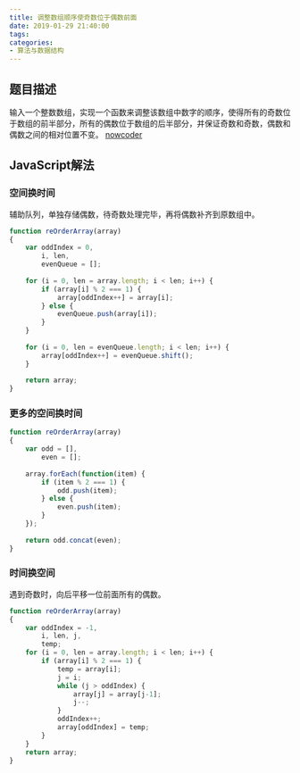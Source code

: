 ```yaml
---
title: 调整数组顺序使奇数位于偶数前面
date: 2019-01-29 21:40:00
tags:
categories:
- 算法与数据结构
---
```


## 题目描述
输入一个整数数组，实现一个函数来调整该数组中数字的顺序，使得所有的奇数位于数组的前半部分，所有的偶数位于数组的后半部分，并保证奇数和奇数，偶数和偶数之间的相对位置不变。
[nowcoder](https://www.nowcoder.com/practice/1a834e5e3e1a4b7ba251417554e07c00?tpId=13&tqId=11165&tPage=1&rp=1&ru=/ta/coding-interviews&qru=/ta/coding-interviews/question-ranking)


## JavaScript解法

### 空间换时间

辅助队列，单独存储偶数，待奇数处理完毕，再将偶数补齐到原数组中。

```javascript
function reOrderArray(array)
{
    var oddIndex = 0,
        i, len,
        evenQueue = [];
    
    for (i = 0, len = array.length; i < len; i++) {
        if (array[i] % 2 === 1) {
            array[oddIndex++] = array[i];
        } else {
            evenQueue.push(array[i]);
        }
    }
    
    for (i = 0, len = evenQueue.length; i < len; i++) {
        array[oddIndex++] = evenQueue.shift();
    }
    
    return array;
}
```

### 更多的空间换时间

```javascript
function reOrderArray(array)
{
    var odd = [],
        even = [];
    
    array.forEach(function(item) {
        if (item % 2 === 1) {
            odd.push(item);
        } else {
            even.push(item);
        }
    });
    
    return odd.concat(even);
}
```


### 时间换空间

遇到奇数时，向后平移一位前面所有的偶数。

```javascript
function reOrderArray(array)
{
    var oddIndex = -1,
        i, len, j,
        temp;
    for (i = 0, len = array.length; i < len; i++) {
        if (array[i] % 2 === 1) {
            temp = array[i];
            j = i;
            while (j > oddIndex) {
                array[j] = array[j-1];
                j--;
            }
            oddIndex++;
            array[oddIndex] = temp;
        }
    }
    return array;
}
```
